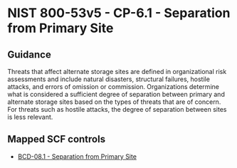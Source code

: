 # NIST 800-53v5 - CP-6.1 - Separation from Primary Site
## Guidance
Threats that affect alternate storage sites are defined in organizational risk assessments and include natural disasters, structural failures, hostile attacks, and errors of omission or commission. Organizations determine what is considered a sufficient degree of separation between primary and alternate storage sites based on the types of threats that are of concern. For threats such as hostile attacks, the degree of separation between sites is less relevant.
## Mapped SCF controls
- [BCD-08.1 - Separation from Primary Site](../scf/bcd-081-separationfromprimarysite.md)